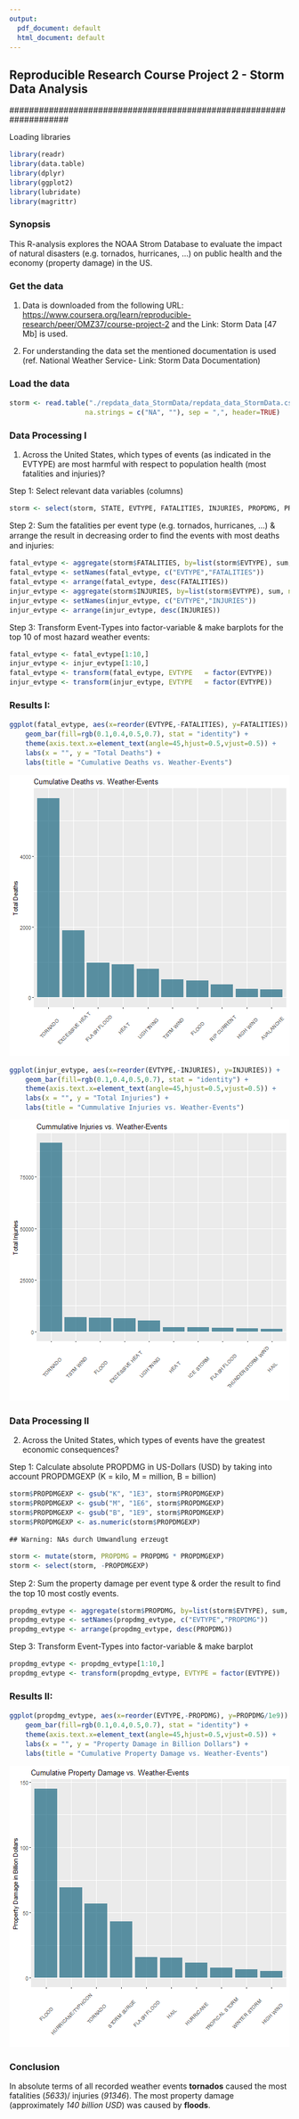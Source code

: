 ```yaml
---
output:
  pdf_document: default
  html_document: default
---
```


## Reproducible Research Course Project 2 - Storm Data Analysis  
####################################################################


Loading libraries

```r
library(readr)
library(data.table)
library(dplyr)
library(ggplot2)
library(lubridate)
library(magrittr)
```


### Synopsis

This R-analysis explores the NOAA Strom Database to evaluate the impact 
of natural disasters (e.g. tornados, hurricanes, ...) on public health and
the economy (property damage) in the US. 

### Get the data

1. Data is downloaded from the following 
URL: https://www.coursera.org/learn/reproducible-research/peer/OMZ37/course-project-2 and the 
Link: Storm Data [47 Mb] is used.

2. For understanding the data set the mentioned documentation is used (ref. National Weather Service- Link: Storm Data Documentation)


### Load the data


```r
storm <- read.table("./repdata_data_StormData/repdata_data_StormData.csv", 
                   na.strings = c("NA", ""), sep = ",", header=TRUE)
```

### Data Processing I

1. Across the United States, which types of events (as indicated in the EVTYPE) are most harmful with respect to population health (most fatalities and injuries)?

Step 1: Select relevant data variables (columns)


```r
storm <- select(storm, STATE, EVTYPE, FATALITIES, INJURIES, PROPDMG, PROPDMGEXP)
```

Step 2: Sum the fatalities per event type (e.g. tornados, hurricanes, ...) & arrange the result in decreasing order to ﬁnd the events with most deaths and injuries:


```r
fatal_evtype <- aggregate(storm$FATALITIES, by=list(storm$EVTYPE), sum, na.rm = TRUE)
fatal_evtype <- setNames(fatal_evtype, c("EVTYPE","FATALITIES"))
fatal_evtype <- arrange(fatal_evtype, desc(FATALITIES))
injur_evtype <- aggregate(storm$INJURIES, by=list(storm$EVTYPE), sum, na.rm = TRUE)
injur_evtype <- setNames(injur_evtype, c("EVTYPE","INJURIES"))
injur_evtype <- arrange(injur_evtype, desc(INJURIES))
```

Step 3: Transform Event-Types into factor-variable & make barplots for the top 10 of most hazard weather events:


```r
fatal_evtype <- fatal_evtype[1:10,]
injur_evtype <- injur_evtype[1:10,]
fatal_evtype <- transform(fatal_evtype, EVTYPE   = factor(EVTYPE))
injur_evtype <- transform(injur_evtype, EVTYPE   = factor(EVTYPE))
```

### Results I:


```r
ggplot(fatal_evtype, aes(x=reorder(EVTYPE,-FATALITIES), y=FATALITIES)) + 
    geom_bar(fill=rgb(0.1,0.4,0.5,0.7), stat = "identity") +
    theme(axis.text.x=element_text(angle=45,hjust=0.5,vjust=0.5)) +
    labs(x = "", y = "Total Deaths") +
    labs(title = "Cumulative Deaths vs. Weather-Events") 
```

![plot of chunk unnamed-chunk-6](figure/unnamed-chunk-6-1.png)

```r
ggplot(injur_evtype, aes(x=reorder(EVTYPE,-INJURIES), y=INJURIES)) + 
    geom_bar(fill=rgb(0.1,0.4,0.5,0.7), stat = "identity") +
    theme(axis.text.x=element_text(angle=45,hjust=0.5,vjust=0.5)) +
    labs(x = "", y = "Total Injuries") +
    labs(title = "Cummulative Injuries vs. Weather-Events") 
```

![plot of chunk unnamed-chunk-6](figure/unnamed-chunk-6-2.png)

### Data Processing II

2. Across the United States, which types of events have the greatest economic consequences?

Step 1: Calculate absolute PROPDMG in US-Dollars (USD) by taking into account 
        PROPDMGEXP (K = kilo, M = million, B = billion)

```r
storm$PROPDMGEXP <- gsub("K", "1E3", storm$PROPDMGEXP)
storm$PROPDMGEXP <- gsub("M", "1E6", storm$PROPDMGEXP)
storm$PROPDMGEXP <- gsub("B", "1E9", storm$PROPDMGEXP)
storm$PROPDMGEXP <- as.numeric(storm$PROPDMGEXP)
```

```
## Warning: NAs durch Umwandlung erzeugt
```

```r
storm <- mutate(storm, PROPDMG = PROPDMG * PROPDMGEXP)
storm <- select(storm, -PROPDMGEXP)
```

Step 2: Sum the property damage per event type & order the result to ﬁnd the top 10 most costly events.


```r
propdmg_evtype <- aggregate(storm$PROPDMG, by=list(storm$EVTYPE), sum, na.rm = TRUE)
propdmg_evtype <- setNames(propdmg_evtype, c("EVTYPE","PROPDMG"))
propdmg_evtype <- arrange(propdmg_evtype, desc(PROPDMG))
```

Step 3: Transform Event-Types into factor-variable & make barplot


```r
propdmg_evtype <- propdmg_evtype[1:10,]
propdmg_evtype <- transform(propdmg_evtype, EVTYPE = factor(EVTYPE))
```

### Results II:


```r
ggplot(propdmg_evtype, aes(x=reorder(EVTYPE,-PROPDMG), y=PROPDMG/1e9)) + 
    geom_bar(fill=rgb(0.1,0.4,0.5,0.7), stat = "identity") +
    theme(axis.text.x=element_text(angle=45,hjust=0.5,vjust=0.5)) +
    labs(x = "", y = "Property Damage in Billion Dollars") +
    labs(title = "Cumulative Property Damage vs. Weather-Events") 
```

![plot of chunk unnamed-chunk-10](figure/unnamed-chunk-10-1.png)

### Conclusion
In absolute terms of all recorded weather events __tornados__ caused the most fatalities (_5633_)/ injuries (_91346_). The most property damage (approximately _140 billion USD_) was caused by __floods__.
